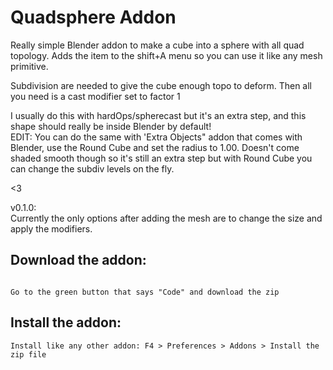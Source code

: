 # Quadsphere Addon

Really simple Blender addon to make a cube into a sphere with all quad topology.
Adds the item to the shift+A menu so you can use it like any mesh primitive.

Subdivision are needed to give the cube enough topo to deform.
Then all you need is a cast modifier set to factor 1  

I usually do this with hardOps/spherecast but it's an extra step,
and this shape should really be inside Blender by default!  
EDIT: You can do the same with 'Extra Objects" addon that comes with Blender,
use the Round Cube and set the radius to 1.00. Doesn't come shaded smooth though
so it's still an extra step but with Round Cube you can change the subdiv levels
on the fly. 

<3

v0.1.0:  
Currently the only options after adding the mesh are to change the size and apply the modifiers.

## Download the addon:

```

Go to the green button that says "Code" and download the zip

```
## Install the addon:

```
Install like any other addon: F4 > Preferences > Addons > Install the zip file

```
